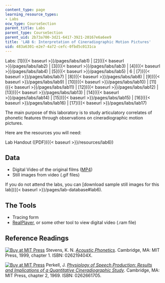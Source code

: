 ```yaml
---
content_type: page
learning_resource_types:
- Labs
ocw_type: CourseSection
parent_title: Labs
parent_type: CourseSection
parent_uid: 2b73a700-3d21-6417-3921-20167e6a6ee9
title: 'LAB 6: Interpretation of Cineradiographic Motion Pictures'
uid: 483a6301-e2e7-4a72-cefc-0fbd5c0131ca
---
```


Labs: [1]({{< baseurl >}}/pages/labs/lab1) | [2]({{< baseurl >}}/pages/labs/lab2) | [3]({{< baseurl >}}/pages/labs/lab3) | [4]({{< baseurl >}}/pages/labs/lab4) | [5]({{< baseurl >}}/pages/labs/lab5) | 6 | [7]({{< baseurl >}}/pages/labs/lab7) | [8]({{< baseurl >}}/pages/labs/lab8) | [9]({{< baseurl >}}/pages/labs/lab9) | [10]({{< baseurl >}}/pages/labs/lab10) | [11]({{< baseurl >}}/pages/labs/lab11) | [12]({{< baseurl >}}/pages/labs/lab12) | [13]({{< baseurl >}}/pages/labs/lab13) | [14]({{< baseurl >}}/pages/labs/lab14) | [15]({{< baseurl >}}/pages/labs/lab15) | [16]({{< baseurl >}}/pages/labs/lab16) | [17]({{< baseurl >}}/pages/labs/lab17)

The main purpose of this laboratory is to study articulatory correlates of phonetic features through observations on cineradiographic motion pictures.

Here are the resources you will need:

Lab Handout ([PDF]({{< baseurl >}}/resources/lab6))

Data
----

*   Digital Video of the original films ([MP4](/ans7870/6/6.542J/f05/labdb/KNS%20X-ray%20Film.mp4))
*   Still images from video (.gif files)

If you do not attend the labs, you can [download sample still images for this lab]({{< baseurl >}}/pages/lab-database#lab6).

The Tools
---------

*   Tracing form
*   [RealPlayer](http://www.real.com/), or some other tool to view digital video (.ram file)

Reference Readings
------------------

[![Buy at MIT Press](/images/mp_logo.gif)](https://mitpress.mit.edu/books/acoustic-phonetics) Stevens, K. N. [_Acoustic Phonetics_](https://mitpress.mit.edu/books/acoustic-phonetics). Cambridge, MA: MIT Press, 1999, chapter 1. ISBN: 026219404X.

[![Buy at MIT Press](/images/mp_logo.gif)](https://mitpress.mit.edu/books/physiology-speech-production) Perkell, J. [_Physiology of Speech Production: Results and Implications of a Quantitative Cineradiographic Study_](https://mitpress.mit.edu/books/physiology-speech-production). Cambridge, MA: MIT Press, chapter 2, 1969. ISBN: 0262661705.